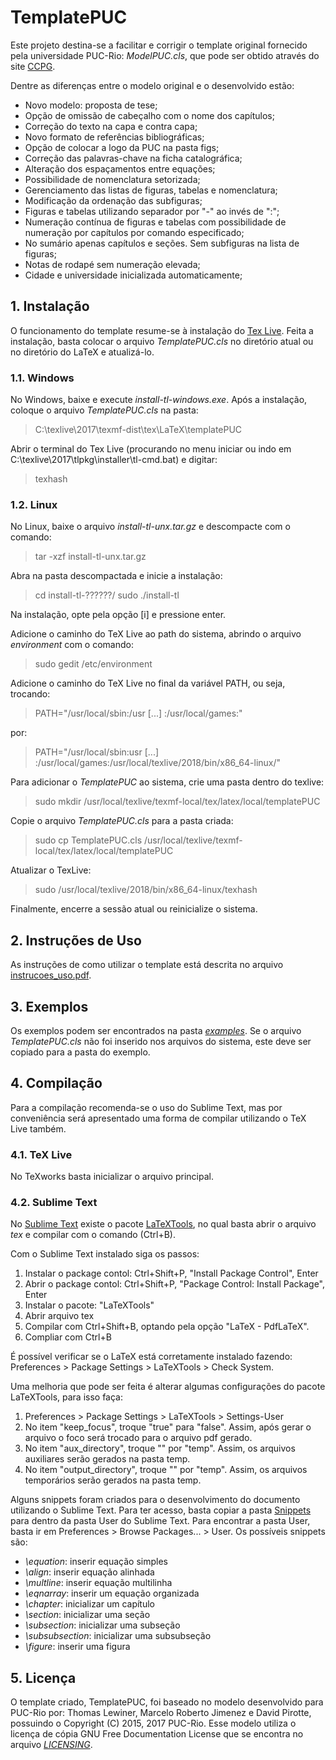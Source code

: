 # TemplatePUC
Este projeto destina-se a facilitar e corrigir o template original fornecido pela universidade PUC-Rio: *ModelPUC.cls*, que pode ser obtido através do site [CCPG](http://www.puc-rio.br/ensinopesq/ccpg/apresentacao_ted.html).

Dentre as diferenças entre o modelo original e o desenvolvido estão:

* Novo modelo: proposta de tese;
* Opção de omissão de cabeçalho com o nome dos capítulos;
* Correção do texto na capa e contra capa;
* Novo formato de referências bibliográficas;
* Opção de colocar a logo da PUC na pasta figs;
* Correção das palavras-chave na ficha catalográfica;
* Alteração dos espaçamentos entre equações;
* Possibilidade de nomenclatura setorizada;
* Gerenciamento das listas de figuras, tabelas e nomenclatura;
* Modificação da ordenação das subfiguras;
* Figuras e tabelas utilizando separador por "-" ao invés de ":";
* Numeração contínua de figuras e tabelas com possibilidade de numeração por capítulos por comando especificado;
* No sumário apenas capítulos e seções. Sem subfiguras na lista de figuras;
* Notas de rodapé sem numeração elevada;
* Cidade e universidade inicializada automaticamente;


## 1. Instalação
O funcionamento do template resume-se à instalação do [Tex Live](https://www.tug.org/texlive/acquire-netinstall.html). Feita a instalação, basta colocar o arquivo *TemplatePUC.cls* no diretório atual ou no diretório do LaTeX e atualizá-lo.

### 1.1. Windows

No Windows, baixe e execute *install-tl-windows.exe*. Após a instalação, coloque o arquivo *TemplatePUC.cls* na pasta:

> C:\texlive\2017\texmf-dist\tex\LaTeX\templatePUC

Abrir o terminal do Tex Live (procurando no menu iniciar ou indo em C:\texlive\2017\tlpkg\installer\tl-cmd.bat) e digitar:

> texhash

### 1.2. Linux

No Linux, baixe o arquivo *install-tl-unx.tar.gz* e descompacte com o comando:

> tar -xzf install-tl-unx.tar.gz

Abra na pasta descompactada e inicie a instalação:

> cd install-tl-??????/
> sudo ./install-tl

Na instalação, opte pela opção [i] e pressione enter.

Adicione o caminho do TeX Live ao path do sistema, abrindo o arquivo *environment* com o comando:

> sudo gedit /etc/environment

Adicione o caminho do TeX Live no final da variável PATH, ou seja, trocando:

> PATH="/usr/local/sbin:/usr [...] :/usr/local/games:"

por:

> PATH="/usr/local/sbin:usr [...] :/usr/local/games:/usr/local/texlive/2018/bin/x86_64-linux/"

Para adicionar o *TemplatePUC* ao sistema, crie uma pasta dentro do texlive:

> sudo mkdir /usr/local/texlive/texmf-local/tex/latex/local/templatePUC

Copie o arquivo *TemplatePUC.cls* para a pasta criada:

> sudo cp TemplatePUC.cls /usr/local/texlive/texmf-local/tex/latex/local/templatePUC

Atualizar o TexLive:

> sudo /usr/local/texlive/2018/bin/x86_64-linux/texhash

Finalmente, encerre a sessão atual ou reinicialize o sistema.

## 2. Instruções de Uso
As instruções de como utilizar o template está descrita no arquivo [instrucoes_uso.pdf](doc/InstrucoesUso/instrucoes_uso.pdf).

## 3. Exemplos
Os exemplos podem ser encontrados na pasta [*examples*](examples/). Se o arquivo *TemplatePUC.cls* não foi inserido nos arquivos do sistema, este deve ser copiado para a pasta do exemplo.

## 4. Compilação
Para a compilação recomenda-se o uso do Sublime Text, mas por conveniência será apresentado uma forma de compilar utilizando o TeX Live também.

### 4.1. TeX Live
No TeXworks basta inicializar o arquivo principal.

### 4.2. Sublime Text
No [Sublime Text](https://www.sublimetext.com/) existe o pacote [LaTeXTools](https://packagecontrol.io/packages/LaTeXTools), no qual basta abrir o arquivo *tex* e compilar com o comando (Ctrl+B).

Com o Sublime Text instalado siga os passos:
1. Instalar o package contol: Ctrl+Shift+P, "Install Package Control", Enter
2. Abrir o package contol: Ctrl+Shift+P, "Package Control: Install Package", Enter
3. Instalar o pacote: "LaTeXTools"
4. Abrir arquivo tex
5. Compilar com Ctrl+Shift+B, optando pela opção "LaTeX - PdfLaTeX".
6. Compliar com Ctrl+B

É possível verificar se o LaTeX está corretamente instalado fazendo:
Preferences > Package Settings > LaTeXTools > Check System.

Uma melhoria que pode ser feita é alterar algumas configurações do pacote LaTeXTools, para isso faça:
1. Preferences > Package Settings > LaTeXTools > Settings-User
2. No item "keep_focus", troque "true" para "false". Assim, após gerar o arquivo o foco será trocado para o arquivo pdf gerado.
3. No item "aux_directory", troque "" por "temp". Assim, os arquivos auxiliares serão gerados na pasta temp.
4. No item "output_directory", troque "" por "temp". Assim, os arquivos temporários serão gerados na pasta temp.

Alguns snippets foram criados para o desenvolvimento do documento utilizando o Sublime Text. Para ter acesso, basta copiar a pasta [Snippets](sublime_text/snippets) para dentro da pasta User do Sublime Text. Para encontrar a pasta User, basta ir em Preferences > Browse Packages... > User. Os possíveis snippets são:
* *\equation*: inserir equação simples
* *\align*: inserir equação alinhada
* *\multline*: inserir equação multilinha
* *\eqnarray*: inserir um equação organizada
* *\chapter*: inicializar um capítulo
* *\section*: inicializar uma seção
* *\subsection*: inicializar uma subseção
* *\subsubsection*: inicializar uma subsubseção
* *\figure*: inserir uma figura

## 5. Licença
O template criado, TemplatePUC, foi baseado no modelo desenvolvido para PUC-Rio por: Thomas Lewiner, Marcelo Roberto Jimenez e David Pirotte, possuindo o Copyright (C) 2015, 2017 PUC-Rio. Esse modelo utiliza o licença de cópia GNU Free Documentation License que se encontra no arquivo [*LICENSING*](LICENSING).
